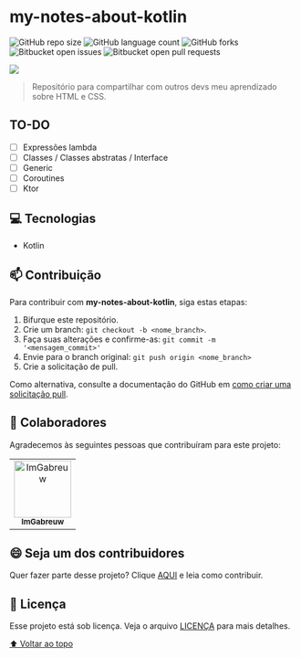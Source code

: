 # my-notes-about-kotlin

![GitHub repo size](https://img.shields.io/github/repo-size/ImGabreuw/my-notes-about-kotlin?style=for-the-badge)
![GitHub language count](https://img.shields.io/github/languages/count/ImGabreuw/my-notes-about-kotlin?style=for-the-badge)
![GitHub forks](https://img.shields.io/github/forks/ImGabreuw/my-notes-about-kotlin?style=for-the-badge)
![Bitbucket open issues](https://img.shields.io/bitbucket/issues/ImGabreuw/my-notes-about-kotlin?style=for-the-badge)
![Bitbucket open pull requests](https://img.shields.io/bitbucket/pr-raw/ImGabreuw/my-notes-about-kotlin?style=for-the-badge)

![](https://cafeinacodificada.com.br/wp-content/uploads/2019/02/kotlin.jpg)

> Repositório para compartilhar com outros devs meu aprendizado sobre HTML e CSS.

## TO-DO

- [ ] Expressões lambda
- [ ] Classes / Classes abstratas / Interface
- [ ] Generic
- [ ] Coroutines 
- [ ] Ktor

## 💻 Tecnologias

* Kotlin

## 📫 Contribuição
Para contribuir com **my-notes-about-kotlin**, siga estas etapas:

1. Bifurque este repositório.
2. Crie um branch: `git checkout -b <nome_branch>`.
3. Faça suas alterações e confirme-as: `git commit -m '<mensagem_commit>'`
4. Envie para o branch original: `git push origin <nome_branch>`
5. Crie a solicitação de pull.

Como alternativa, consulte a documentação do GitHub em [como criar uma solicitação pull](https://help.github.com/en/github/collaborating-with-issues-and-pull-requests/creating-a-pull-request).

## 🤝 Colaboradores

Agradecemos às seguintes pessoas que contribuíram para este projeto:

<table>
  <tr>
    <td align="center">
      <a href="https://github.com/ImGabreuw">
        <img src="https://avatars.githubusercontent.com/u/60116449?v=4" width="100px;" alt="ImGabreuw"/><br>
        <sub>
          <b>ImGabreuw</b>
        </sub>
      </a>
    </td>
  </tr>
</table>


## 😄 Seja um dos contribuidores<br>

Quer fazer parte desse projeto? Clique [AQUI](CONTRIBUTING.md) e leia como contribuir.

## 📝 Licença

Esse projeto está sob licença. Veja o arquivo [LICENÇA](LICENSE.md) para mais detalhes.

[⬆ Voltar ao topo](#my-notes-about-kotlin)<br>
